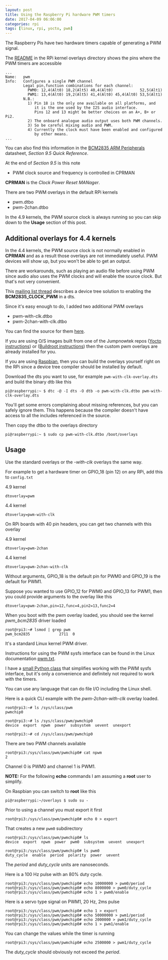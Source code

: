 ```yaml
---
layout: post
title: Using the Raspberry Pi hardware PWM timers
date: 2017-04-09 06:06:00
categories: rpi
tags: [linux, rpi, yocto, pwm]
---
```


The Raspberry Pis have two hardware timers capable of generating a PWM signal.

The [README][overlays-readme] in the RPi kernel overlays directory shows the pins where the PWM timers are accessible

    ...
    Name:   pwm
    Info:   Configures a single PWM channel
            Legal pin,function combinations for each channel:
              PWM0: 12,4(Alt0) 18,2(Alt5) 40,4(Alt0)            52,5(Alt1)
              PWM1: 13,4(Alt0) 19,2(Alt5) 41,4(Alt0) 45,4(Alt0) 53,5(Alt1)
            N.B.:
              1) Pin 18 is the only one available on all platforms, and
                 it is the one used by the I2S audio interface.
                 Pins 12 and 13 might be better choices on an A+, B+ or Pi2.
              2) The onboard analogue audio output uses both PWM channels.
              3) So be careful mixing audio and PWM.
              4) Currently the clock must have been enabled and configured
                 by other means.
    ...


You can also find this information in the [BCM2835 ARM Peripherals][bcm2835-arm-peripherals-datasheet] datasheet, *Section 9.5 Quick Reference*.

At the end of *Section 9.5* is this note

* PWM clock source and frequency is controlled in CPRMAN

**CPRMAN** is the *Clock Power Reset MANager*.


There are two PWM overlays in the default RPi kernels

* pwm.dtbo
* pwm-2chan.dtbo

In the 4.9 kernels, the PWM source clock is always running so you can skip down to the **Usage** section of this post.

## Additional overlays for 4.4 kernels

In the 4.4 kernels, the PWM source clock is not normally enabled in **CPRMAN** and as a result those overlays are not immediately useful. PWM devices will show up, but you won't be able to get an output.

There are workarounds, such as playing an audio file before using PWM since audio also uses the PWM clocks and will enable the source clock. But that's not very convenient.

This [mailing list thread][enabling-the-pwm-clock-at-boot] describes a device tree solution to enabling the **BCM2835\_CLOCK\_PWM** in a dts.

Since it's easy enough to do, I added two additional PWM overlays

* pwm-with-clk.dtbo
* pwm-2chan-with-clk.dtbo

You can find the source for them [here][pwm-dts-src].

If you are using O/S images built from one of the Jumpnowtek repos ([Yocto instructions][meta-rpi-instructions]) or ([Buildroot instructions][buildroot-instructions]) then the custom pwm overlays are already installed for you.

If you are using [Raspbian][raspbian], then you can build the overlays yourself right on the RPi since a device tree compiler should be installed by default.

Download the dts you want to use, for example `pwm-with-clk-overlay.dts` and build the binary dtb like this

    pi@raspberrypi:~ $ dtc -@ -I dts -O dtb -o pwm-with-clk.dtbo pwm-with-clk-overlay.dts

You'll get some errors complaining about missing references, but you can safely ignore them. This happens because the compiler doesn't have access to all the includes referenced in the source.

Then copy the dtbo to the overlays directory

    pi@raspberrypi:~ $ sudo cp pwm-with-clk.dtbo /boot/overlays


## Usage

Use the standard overlays or the *-with-clk* overlays the same way.

For example to get a hardware timer on GPIO_18 (pin 12) on any RPi, add this to `config.txt`

4.9 kernel

    dtoverlay=pwm

4.4 kernel

    dtoverlay=pwm-with-clk

On RPi boards with 40 pin headers, you can get two channels with this overlay

4.9 kernel

    dtoverlay=pwm-2chan

4.4 kernel

    dtoverlay=pwm-2chan-with-clk

Without arguments, GPIO\_18 is the default pin for PWM0 and GPIO\_19 is the default for PWM1.

Suppose you wanted to use GPIO\_12 for PWM0 and GPIO\_13 for PWM1, then you could provide arguments to the overlay like this

    dtoverlay=pwm-2chan,pin=12,func=4,pin2=13,func2=4

When you boot with the pwm overlay loaded, you should see the kernel *pwm\_bcm2835* driver loaded

    root@rpi3:~# lsmod | grep pwm
    pwm_bcm2835             2711  0

It's a standard Linux kernel PWM driver.

Instructions for using the PWM sysfs interface can be found in the Linux documentation [pwm.txt][pwm-txt].

I have a [small Python class][pwmpy] that simplifies working with the PWM sysfs interface, but it's only a convenience and definitely not required to work with the timers.

You can use any language that can do file I/O including the Linux shell.

Here is a quick CLI example with the *pwm-2chan-with-clk* overlay loaded.

    root@rpi3:~# ls /sys/class/pwm
    pwmchip0

    root@rpi3:~# ls /sys/class/pwm/pwmchip0
    device  export  npwm  power  subsystem  uevent  unexport

    root@rpi3:~# cd /sys/class/pwm/pwmchip0

There are two PWM channels available

    root@rpi3:/sys/class/pwm/pwmchip0# cat npwm
    2

Channel 0 is PWM0 and channel 1 is PWM1.

**NOTE:** For the following **echo** commands I am assuming a **root** user to simplify.

On Raspbian you can switch to **root** like this

    pi@raspberrypi:~/overlays $ sudo su -


Prior to using a channel you must export it first

    root@rpi3:/sys/class/pwm/pwmchip0# echo 0 > export

That creates a new `pwm0` subdirectory

    root@rpi3:/sys/class/pwm/pwmchip0# ls
    device  export  npwm  power  pwm0  subsystem  uevent  unexport

    root@rpi3:/sys/class/pwm/pwmchip0# ls pwm0
    duty_cycle  enable  period  polarity  power  uevent

The *period* and *duty_cycle* units are nanoseconds.

Here is a 100 Hz pulse with an 80% duty cycle.

    root@rpi3:/sys/class/pwm/pwmchip0# echo 10000000 > pwm0/period
    root@rpi3:/sys/class/pwm/pwmchip0# echo 8000000 > pwm0/duty_cycle
    root@rpi3:/sys/class/pwm/pwmchip0# echo 1 > pwm0/enable

Here is a servo type signal on PWM1, 20 Hz, 2ms pulse

    root@rpi3:/sys/class/pwm/pwmchip0# echo 1 > export
    root@rpi3:/sys/class/pwm/pwmchip0# echo 50000000 > pwm1/period
    root@rpi3:/sys/class/pwm/pwmchip0# echo 2000000 > pwm1/duty_cycle
    root@rpi3:/sys/class/pwm/pwmchip0# echo 1 > pwm1/enable

You can change the values while the timer is running

    root@rpi3:/sys/class/pwm/pwmchip0# echo 2500000 > pwm1/duty_cycle

The *duty_cycle* should obviously not exceed the *period*.


[overlays-readme]: https://github.com/raspberrypi/linux/blob/rpi-4.4.y/arch/arm/boot/dts/overlays/README
[bcm2835-arm-peripherals-datasheet]: https://www.raspberrypi.org/wp-content/uploads/2012/02/BCM2835-ARM-Peripherals.pdf
[enabling-the-pwm-clock-at-boot]: https://github.com/raspberrypi/linux/issues/1533
[pwm-dts-src]: https://github.com/jumpnow/meta-rpi/tree/krogoth/recipes-kernel/linux/linux-raspberrypi-4.4/dts
[pwm-txt]: https://www.kernel.org/doc/Documentation/pwm.txt
[meta-rpi]: https://github.com/jumpnow/meta-rpi/
[meta-rpi-instructions]: https://jumpnowtek.com/rpi/Raspberry-Pi-Systems-with-Yocto.html
[raspbian]: https://www.raspberrypi.org/downloads/raspbian/
[pwmpy]: https://github.com/scottellis/pwmpy
[buildroot-instructions]: https://jumpnowtek.com/rpi/Raspberry-Pi-Systems-with-Buildroot.html